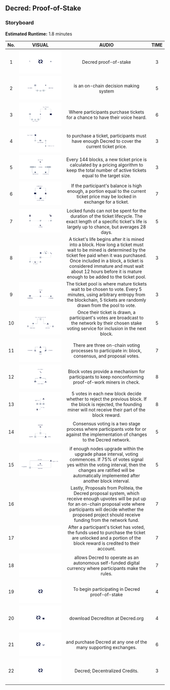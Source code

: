## Decred: Proof-of-Stake

### Storyboard
**Estimated Runtime:** 1.8 minutes

No. | VISUAL | AUDIO | TIME
:-: | :----: | :---: | :--:
1 | ![Shot 1](../decredStakeVoting/img/shot_1.svg) | Decred proof-of-stake | 3 
2 | ![Shot 2](../decredStakeVoting/img/shot_2.svg) | is an on-chain decision making system | 5 
3 | ![Shot 3](../decredStakeVoting/img/shot_3.svg) | Where participants purchase tickets for a chance to have their voice heard. | 6 
4 | ![Shot 4](../decredStakeVoting/img/shot_4.svg) | to purchase a ticket, participants must have enough Decred to cover the current ticket price. | 3 
5 | ![Shot 5](../decredStakeVoting/img/shot_5.svg) | Every 144 blocks, a new ticket price is calculated by a pricing algorithm to keep the total number of active tickets equal to the target size. | 3 
6 | ![Shot 6](../decredStakeVoting/img/shot_6.svg) | If the participant's balance is high enough, a portion equal to the current ticket price may be locked in exchange for a ticket. | 7
7 | ![Shot 7](../decredStakeVoting/img/shot_7.svg) | Locked funds can not be spent for the duration of the ticket lifecycle. The exact length of a specific ticket's life is largely up to chance, but averages 28 days. | 5 
8 | ![Shot 8](../decredStakeVoting/img/shot_8.svg) | A ticket's life begins after it is mined into a block. How long a ticket must wait to be mined is determined by the ticket fee paid when it was purchased. Once included in a block, a ticket is considered immature and must wait about 12 hours before it is mature enough to be added to the ticket pool. | 3 
9 |  ![Shot 9](../decredStakeVoting/img/shot_9.svg) | The ticket pool is where mature tickets wait to be chosen to vote. Every 5 minutes, using arbitrary entropy from the blockchain, 5 tickets are randomly drawn from the pool to vote. | 3
10 | ![Shot 10](../decredStakeVoting/img/shot_10.svg) | Once their ticket is drawn, a participant's votes are broadcast to the network by their chosen stake voting service for inclusion in the next block. | 5
11 | ![Shot 11](../decredStakeVoting/img/shot_11.svg) | There are three on-chain voting processes to participate in: block, consensus, and proposal votes. | 7 
12 | ![Shot 12](../decredStakeVoting/img/shot_12.svg) | Block votes provide a mechanism for participants to keep nonconforming proof-of-work miners in check. | 8 
13 | ![Shot 13](../decredStakeVoting/img/shot_13.svg) | 5 votes in each new block decide whether to reject the previous block. If the block is rejected, the founding miner will not receive their part of the block reward. | 8 
14 | ![Shot 14](../decredStakeVoting/img/shot_14.svg) | Consensus voting is a two stage process where participants vote for or against the implementation of changes to the Decred network. | 5 
15 | ![Shot 15](../decredStakeVoting/img/shot_15.svg) | if enough nodes upgrade within the upgrade phase interval, voting commences. If 75% of votes signal yes within the voting interval, then the changes are ratified will be automatically implemented after another block interval. | 5 
16 | ![Shot 16](../decredStakeVoting/img/shot_16.svg) | Lastly, Proposals from Politeia, the Decred proposal system, which receive enough upvotes will be put up for an on-chain proposal vote where participants will decide whether the proposed project should receive funding from the network fund. | 7
17 |  ![Shot 17](../decredStakeVoting/img/shot_17.svg) | After a participant's ticket has voted, the funds used to purchase the ticket are unlocked and a portion of the block reward is credited to their account. | 7 
18 | ![Shot 18](../decredStakeVoting/img/shot_18.svg) | allows Decred to operate as an autonomous self-funded digital currency where participants make the rules. | 7 
19 | ![Shot 19](../decredStakeVoting/img/shot_19.svg) | To begin participating in Decred proof-of-stake | 4 
20 |  ![Shot 20](../decredStakeVoting/img/shot_20.svg) | download Decrediton at Decred.org  | 4 
21 |  ![Shot 21](../decredStakeVoting/img/shot_21.svg) | and purchase Decred at any one of the many supporting exchanges. | 6
22 | ![Shot 22](../decredStakeVoting/img/shot_22.svg) | Decred; Decentralized Credits. | 3
